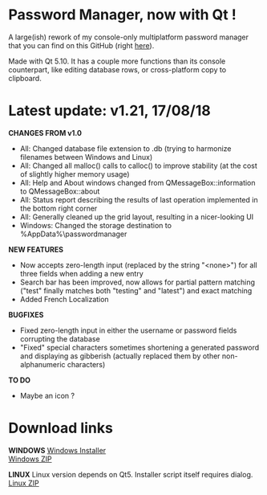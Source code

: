 # Password Manager, now with Qt !

A large(ish) rework of my console-only multiplatform password manager that you can find on this GitHub (right [here](https://github.com/bad64/pwdmanager)).

Made with Qt 5.10. It has a couple more functions than its console counterpart, like editing database rows, or cross-platform copy to clipboard.

# Latest update: v1.21, 17/08/18

**CHANGES FROM v1.0**

- All: Changed database file extension to .db (trying to harmonize filenames between Windows and Linux)
- All: Changed all malloc() calls to calloc() to improve stability (at the cost of slightly higher memory usage)
- All: Help and About windows changed from QMessageBox::information to QMessageBox::about
- All: Status report describing the results of last operation implemented in the bottom right corner
- All: Generally cleaned up the grid layout, resulting in a nicer-looking UI
- Windows: Changed the storage destination to %AppData%\passwordmanager

**NEW FEATURES**

- Now accepts zero-length input (replaced by the string "\<none\>") for all three fields when adding a new entry
- Search bar has been improved, now allows for partial pattern matching ("test" finally matches both "testing" and "latest") and exact matching
- Added French Localization

**BUGFIXES**

- Fixed zero-length input in either the username or password fields corrupting the database
- "Fixed" special characters sometimes shortening a generated password and displaying as gibberish (actually replaced them by other non-alphanumeric characters)

**TO DO**

- Maybe an icon ?

# Download links

**WINDOWS**
[Windows Installer](https://github.com/bad64/pwdmanager-qt/releases/download/v1.21/pwdmanager-qt-v1.21-windows-setup.exe)  
[Windows ZIP](https://github.com/bad64/pwdmanager-qt/releases/download/v1.21/pwdmanager-qt-v1.21-windows.zip)

**LINUX**
Linux version depends on Qt5. Installer script itself requires dialog.
[Linux ZIP](https://github.com/bad64/pwdmanager-qt/releases/download/v1.21/pwdmanager-qt-v1.21-linux.zip)